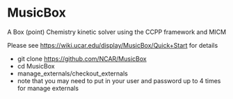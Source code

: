 # MusicBox
A Box (point) Chemistry kinetic solver using the CCPP framework and MICM

Please see https://wiki.ucar.edu/display/MusicBox/Quick+Start for details

- git clone https://github.com/NCAR/MusicBox 
- cd MusicBox
- manage_externals/checkout_externals 
- note that you may need to put in your user and password up to 4 times for manage externals
